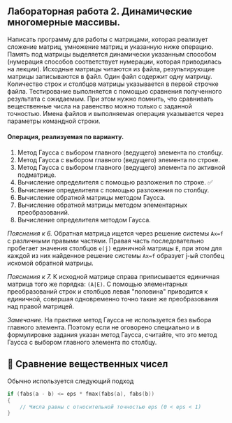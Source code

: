 ## Лабораторная работа 2. Динамические многомерные массивы.

Написать программу для работы с матрицами, которая реализует сложение матриц, умножение матриц и указанную ниже операцию.
Память под матрицы выделяется динамически указанным способом (нумерация способов соответствует нумерации, которая приводилась на лекции).
Исходные матрицы читаются из файла, результирующие матрицы записываются в файл. Один файл содержит одну матрицу. Количество строк и столбцов матрицы указывается в первой строчке файла.
Тестирование выполняется с помощью сравнения полученного результата с ожидаемым. При этом нужно помнить, что сравнивать вещественные числа на равенство можно только с заданной точностью.
Имена файлов и выполняемая операция указывается через параметры командной строки.

#### Операция, реализуемая по варианту.

1. Метод Гаусса с выбором главного (ведущего) элемента по столбцу.
2. Метод Гаусса с выбором главного (ведущего) элемента по строке.
3. Метод Гаусса с выбором главного (ведущего) элемента по активной подматрице.
4. Вычисление определителя с помощью разложения по строке. :white_check_mark:
5. Вычисление определителя с помощью разложения по столбцу.
6. Вычисление обратной матрицы методом Гаусса.
7. Вычисление обратной матрицы методом элементарных преобразований.
8. Вычисление определителя методом Гаусса.

*Пояснения к 6.*
Обратная матрица ищется через решение системы `Ax=f` с различными правыми частями. Правая часть последовательно пробегает значения столбцов `e(j)` единичной матрицы `E`, при этом для каждой из них найденное решение системы `Ax=f` образует j-ый столбец искомой обратной матрицы.

*Пояснения к 7.*
К исходной матрице справа приписывается единичная матрица того же порядка: `(A|E)`. С помощью элементарных преобразований строк и столбцов левая "половина" приводится к единичной, совершая одновременно точно такие же преобразования над правой матрицей.

*Замечание.*
На практике метод Гаусса не используется без выбора главного элемента. Поэтому если не оговорено специально и в формулировке задания указан метод Гаусса, считайте, что это метод Гаусса с выбором главного элемента по столбцу.

## :red_circle: Сравнение вещественных чисел 

Обычно используется следующий подход

```c
if (fabs(a - b) <= eps * fmax(fabs(a), fabs(b))
{
    // Числа равны с относительной точностью eps (0 < eps < 1)
}
```
